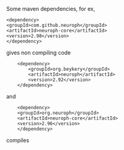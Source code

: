 

Some maven dependencies, for ex,
    
    <dependency>
    <groupId>com.github.neuroph</groupId>
    <artifactId>neuroph-core</artifactId>
    <version>2.98</version>
    </dependency>

gives non compiling code

        <dependency>
            <groupId>org.beykery</groupId>
            <artifactId>neuroph</artifactId>
            <version>2.92</version>
        </dependency>

and

        <dependency>
        <groupId>org.neuroph</groupId>
        <artifactId>neuroph-core</artifactId>
        <version>2.96</version>
        </dependency>


compiles